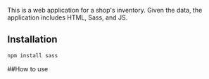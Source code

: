This is a web application for a shop's inventory. Given the data, the application includes HTML, Sass, and JS.

## Installation

```bash
npm install sass
```
##How to use
